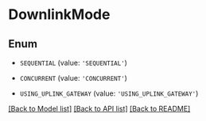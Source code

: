 # DownlinkMode


## Enum

* `SEQUENTIAL` (value: `'SEQUENTIAL'`)

* `CONCURRENT` (value: `'CONCURRENT'`)

* `USING_UPLINK_GATEWAY` (value: `'USING_UPLINK_GATEWAY'`)

[[Back to Model list]](../README.md#documentation-for-models) [[Back to API list]](../README.md#documentation-for-api-endpoints) [[Back to README]](../README.md)


